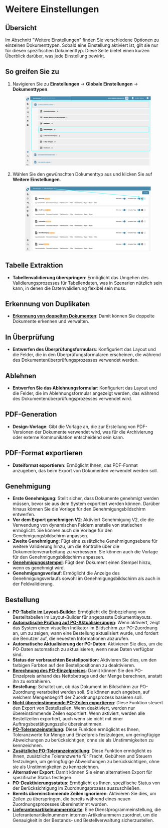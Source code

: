 # Weitere Einstellungen&#x20;

## Übersicht

Im Abschnitt "Weitere Einstellungen" finden Sie verschiedene Optionen zu einzelnen Dokumenttypen. Sobald eine Einstellung aktiviert ist, gilt sie nur für diesen spezifischen Dokumenttyp. Diese Seite bietet einen kurzen Überblick darüber, was jede Einstellung bewirkt.

## So greifen Sie zu

1.  Navigieren Sie zu **Einstellungen** -> **Globale Einstellungen** -> **Dokumenttypen**.

    <figure><img src="../../../../../.gitbook/assets/Calculate_PO_unit_price_1_de (1).png" alt=""><figcaption></figcaption></figure>
2.  Wählen Sie den gewünschten Dokumenttyp aus und klicken Sie auf **Weitere Einstellungen**.

    <figure><img src="../../../../../.gitbook/assets/Calculate_PO_unit_price_2_de.png" alt=""><figcaption></figcaption></figure>

## Tabelle Extraktion

* **Tabellenvalidierung überspringen**: Ermöglicht das Umgehen des Validierungsprozesses für Tabellendaten, was in Szenarien nützlich sein kann, in denen die Datenvalidierung flexibel sein muss.

## Erkennung von Duplikaten

* [**Erkennung von doppelten Dokumenten**](../../../../../administration-and-setup/settings/global-settings/document-types/more-settings/duplicate-document-handling.md): Damit können Sie doppelte Dokumente erkennen und verwalten.

## In Überprüfung

* **Entwerfen des Überprüfungsformulars**: Konfiguriert das Layout und die Felder, die in den Überprüfungsformularen erscheinen, die während des Dokumentenüberprüfungsprozesses verwendet werden.

## Ablehnen

* **Entwerfen Sie das Ablehnungsformular**: Konfiguriert das Layout und die Felder, die im Ablehnungsformular angezeigt werden, das während des Dokumentenüberprüfungsprozesses verwendet wird.

## PDF-Generation

* **Design-Vorlage**: Gibt die Vorlage an, die zur Erstellung von PDF-Versionen der Dokumente verwendet wird, was für die Archivierung oder externe Kommunikation entscheidend sein kann.

## PDF-Format exportieren

* **Dateiformat exportieren**: Ermöglicht Ihnen, das PDF-Format anzugeben, das beim Export von Dokumenten verwendet werden soll.

## Genehmigung

* **Erste Genehmigung**: Stellt sicher, dass Dokumente genehmigt werden müssen, bevor sie aus dem System exportiert werden können. Darüber hinaus können Sie die Vorlage für den Genehmigungsbildschirm entwerfen.
* **Vor dem Export genehmigen V2**: Aktiviert Genehmigung V2, die die Verwendung von dynamischen Feldern anstelle von statischen ermöglicht. Sie können auch die Vorlage für den Genehmigungsbildschirm anpassen.
* **Zweite Genehmigung**: Fügt eine zusätzliche Genehmigungsebene für weitere Validierung hinzu, um die Kontrolle über die Dokumentenverarbeitung zu verbessern. Sie können auch die Vorlage für den Genehmigungsbildschirm anpassen.
* [**Genehmigungsstempel**](../../../../../administration-and-setup/settings/global-settings/document-types/more-settings/approval/approval-stamp.md): Fügt dem Dokument einen Stempel hinzu, wenn es genehmigt wird.
* **Genehmigungsverlauf**: Ermöglicht die Anzeige des Genehmigungsverlaufs sowohl im Genehmigungsbildschirm als auch in der Feldvalidierung.

## Bestellung

* [**PO-Tabelle im Layout-Builder**](../../../../../administration-and-setup/settings/global-settings/document-types/more-settings/purchase-order/po-table-in-layout-builder.md): Ermöglicht die Einbeziehung von Bestelltabellen im Layout-Builder für angepasste Dokumentlayouts.
* [**Automatische Prüfung auf PO-Aktualisierungen**](../../../../../administration-and-setup/settings/global-settings/document-types/more-settings/purchase-order/auto-check-for-po-updates.md): Wenn aktiviert, zeigt das System einen visuellen Indikator im Bildschirm zur PO-Zuordnung an, um zu zeigen, wann eine Bestellung aktualisiert wurde, und fordert die Benutzer auf, die neuesten Informationen abzurufen.
* **Automatische Aktualisierung der PO-Daten**: Aktivieren Sie dies, um die PO-Daten automatisch zu aktualisieren, wenn neue Daten verfügbar sind.
* **Status der verbrauchten Bestellposition**: Aktivieren Sie dies, um den farbigen Farbton auf den Bestellpositionen zu deaktivieren.
* [**Berechnung des PO-Einzelpreises**](../../../../../administration-and-setup/settings/global-settings/document-types/more-settings/purchase-order/calculate-po-unit-price.md): Damit können Sie den PO-Einzelpreis anhand des Nettobetrags und der Menge berechnen, anstatt ihn zu extrahieren.
* **Bestellung**: Schaltet um, ob das Dokument im Bildschirm zur PO-Zuordnung verarbeitet werden soll. Sie können auch angeben, auf welchem Mengenbegriff der Zuordnungsprozess basieren soll.
* [**Nicht übereinstimmende PO-Zeilen exportieren**](../../../../../administration-and-setup/settings/global-settings/document-types/more-settings/purchase-order/export-not-matched-po-lines.md): Diese Funktion steuert den Export von Bestellzeilen. Wenn deaktiviert, werden nur übereinstimmende Zeilen exportiert. Wenn aktiviert, werden alle Bestellzeilen exportiert, auch wenn sie nicht mit einer Auftragsbestätigungszeile übereinstimmen.
* [**PO-Toleranzeinstellung**](../../../../../administration-and-setup/settings/global-settings/document-types/more-settings/purchase-order/purchase-order-tolerance-settings-additional-purchase-order-tolerance.md)**:** Diese Funktion ermöglicht es Ihnen, Toleranzwerte für Menge und Einzelpreis festzulegen, um geringfügige Abweichungen zu berücksichtigen, ohne sie als Unstimmigkeiten zu kennzeichnen.
* [**Zusätzliche PO-Toleranzeinstellung**](../../../../../administration-and-setup/settings/global-settings/document-types/more-settings/purchase-order/purchase-order-tolerance-settings-additional-purchase-order-tolerance.md#einstellung-zur-konfiguration-zusatzlicher-bestelltoleranzeinstellungen): Diese Funktion ermöglicht es Ihnen, zusätzliche Toleranzwerte für Fracht, Gebühren und Steuern festzulegen, um geringfügige Abweichungen zu berücksichtigen, ohne sie als Unstimmigkeiten zu kennzeichnen.
* **Alternativer Export**: Damit können Sie einen alternativen Export für spezifische Status festlegen.
* [**PO-Deaktivierungsstatus**](../../../../../administration-and-setup/settings/global-settings/document-types/more-settings/purchase-order/purchase-order-disable-statuses.md): Ermöglicht es Ihnen, spezifische Status von der Berücksichtigung im Zuordnungsprozess auszuschließen.
* **Bereits übereinstimmende Zeilen ignorieren**: Aktivieren Sie dies, um Zeilen zu überspringen, die bereits während eines neuen Zuordnungsprozesses übereinstimmt wurden.
* [**Lieferantenartikelnummernkarte**](../../../../../administration-and-setup/settings/global-settings/document-types/more-settings/purchase-order/lieferantenartikelnummernkarte-administrationsdokumentation.md): Eine Dienstprogrammeinstellung, die Lieferantenartikelnummern internen Artikelnummern zuordnet, um die Genauigkeit in der Bestands- und Bestellverwaltung sicherzustellen.
